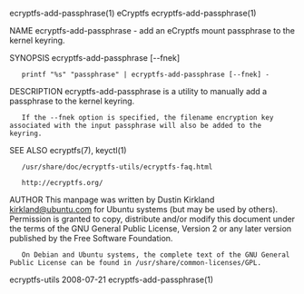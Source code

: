 ecryptfs-add-passphrase(1)                                           eCryptfs                                           ecryptfs-add-passphrase(1)

NAME
       ecryptfs-add-passphrase - add an eCryptfs mount passphrase to the kernel keyring.

SYNOPSIS
       ecryptfs-add-passphrase [--fnek]

       printf "%s" "passphrase" | ecryptfs-add-passphrase [--fnek] -

DESCRIPTION
       ecryptfs-add-passphrase is a utility to manually add a passphrase to the kernel keyring.

       If the --fnek option is specified, the filename encryption key associated with the input passphrase will also be added to the keyring.

SEE ALSO
       ecryptfs(7), keyctl(1)

       /usr/share/doc/ecryptfs-utils/ecryptfs-faq.html

       http://ecryptfs.org/

AUTHOR
       This manpage was written by Dustin Kirkland <kirkland@ubuntu.com> for Ubuntu systems (but may be used by others).  Permission is granted to
       copy, distribute and/or modify this document under the terms of the GNU General Public License, Version 2 or any later version published by
       the Free Software Foundation.

       On Debian and Ubuntu systems, the complete text of the GNU General Public License can be found in /usr/share/common-licenses/GPL.

ecryptfs-utils                                                      2008-07-21                                          ecryptfs-add-passphrase(1)
